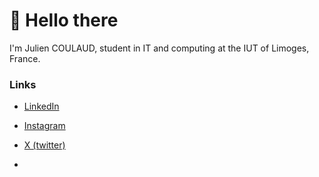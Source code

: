 # 👋 Hello there
I'm Julien COULAUD, student in IT and computing at the IUT of Limoges, France.

### Links
 - [LinkedIn](https://www.linkedin.com/in/julien-coulaud-25275b22a/)
 - [Instagram](https://www.instagram.com/neiluj_9/)
 - [X (twitter)](https://x.com/NeiluJ_9)

 - 

<!--
**NeiluJ0911/NeiluJ0911** is a ✨ _special_ ✨ repository because its `README.md` (this file) appears on your GitHub profile.

Here are some ideas to get you started:

- 🔭 I’m currently working on ...
- 🌱 I’m currently learning ...
- 👯 I’m looking to collaborate on ...
- 🤔 I’m looking for help with ...
- 💬 Ask me about ...
- 📫 How to reach me: ...
- 😄 Pronouns: ...
- ⚡ Fun fact: ...
-->
